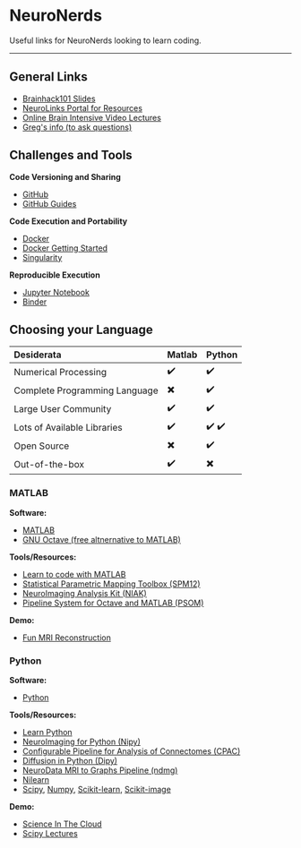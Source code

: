 # NeuroNerds
Useful links for NeuroNerds looking to learn coding.

---

## General Links
- [Brainhack101 Slides](https://brainhack101.github.io/#/title)
- [NeuroLinks Portal for Resources](https://brainhack101.github.io/neurolinks/)
- [Online Brain Intensive Video Lectures](https://www.youtube.com/channel/UC6OrWoLMh_ZjYwuP8J5Z_0A/videos?sort=dd&view=0&shelf_id=0)
- [Greg's info (to ask questions)](https://brainhack101.github.io/#/backmatter)

## Challenges and Tools

**Code Versioning and Sharing**
- [GitHub](https://github.com/)
- [GitHub Guides](https://guides.github.com/)

**Code Execution and Portability**
- [Docker](https://www.docker.com/)
- [Docker Getting Started](https://docs.docker.com/get-started/)
- [Singularity](http://singularity.lbl.gov/)

**Reproducible Execution**
- [Jupyter Notebook](http://jupyter.org/)
- [Binder](https://mybinder.org/)

## Choosing your Language

| Desiderata | Matlab | Python |
|:-----------|:-------|:-------|
| Numerical Processing | :heavy_check_mark: | :heavy_check_mark: |
| Complete Programming Language | :heavy_multiplication_x: | :heavy_check_mark: |
| Large User Community | :heavy_check_mark: | :heavy_check_mark: |
| Lots of Available Libraries | :heavy_check_mark: | :heavy_check_mark: :heavy_check_mark: |
| Open Source | :heavy_multiplication_x: | :heavy_check_mark: |
| Out-of-the-box | :heavy_check_mark: | :heavy_multiplication_x: |

### MATLAB

**Software:**
- [MATLAB](https://www.mathworks.com/products/matlab.html)
- [GNU Octave (free altnernative to MATLAB)](https://www.gnu.org/software/octave/)

**Tools/Resources:**
- [Learn to code with MATLAB](https://learntocode.mathworks.com/)
- [Statistical Parametric Mapping Toolbox (SPM12)](http://www.fil.ion.ucl.ac.uk/spm/software/spm12/)
- [NeuroImaging Analysis Kit (NIAK)](https://www.nitrc.org/projects/niak/)
- [Pipeline System for Octave and MATLAB (PSOM)](http://psom.simexp-lab.org/)

**Demo:**
- [Fun MRI Reconstruction](https://github.com/gkiar/en.580.673/tree/master/homework)

### Python

**Software:**
- [Python](https://www.python.org/)

**Tools/Resources:**
- [Learn Python](https://www.codecademy.com/learn/learn-python)
- [NeuroImaging for Python (Nipy)](http://nipy.org/)
- [Configurable Pipeline for Analysis of Connectomes (CPAC)](https://fcp-indi.github.io/)
- [Diffusion in Python (Dipy)](http://nipy.org/dipy/)
- [NeuroData MRI to Graphs Pipeline (ndmg)](http://m2g.io/)
- [Nilearn](http://nilearn.github.io/)
- [Scipy](https://www.scipy.org/), [Numpy](http://www.numpy.org/), [Scikit-learn](http://scikit-learn.org/stable/), [Scikit-image](http://scikit-image.org/)

**Demo:**
- [Science In The Cloud](http://scienceinthe.cloud/)
- [Scipy Lectures](http://www.scipy-lectures.org/)
